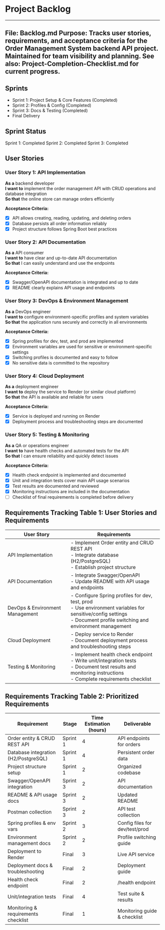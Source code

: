 # Project Backlog

---
**File:** Backlog.md
**Purpose:** Tracks user stories, requirements, and acceptance criteria for the Order Management System backend API project. Maintained for team visibility and planning. See also: Project-Completion-Checklist.md for current progress.
---

## Sprints
- Sprint 1: Project Setup & Core Features (Completed)
- Sprint 2: Profiles & Config (Completed)
- Sprint 3: Docs & Testing (Completed)
- Final Delivery

## Sprint Status
Sprint 1: Completed
Sprint 2: Completed
Sprint 3: Completed

## User Stories

### User Story 1: API Implementation
**As a** backend developer  
**I want to** implement the order management API with CRUD operations and database integration  
**So that** the online store can manage orders efficiently

**Acceptance Criteria:**
- [x] API allows creating, reading, updating, and deleting orders
- [x] Database persists all order information reliably
- [x] Project structure follows Spring Boot best practices

### User Story 2: API Documentation
**As a** API consumer  
**I want to** have clear and up-to-date API documentation  
**So that** I can easily understand and use the endpoints

**Acceptance Criteria:**
- [x] Swagger/OpenAPI documentation is integrated and up to date
- [x] README clearly explains API usage and endpoints

### User Story 3: DevOps & Environment Management
**As a** DevOps engineer  
**I want to** configure environment-specific profiles and system variables  
**So that** the application runs securely and correctly in all environments

**Acceptance Criteria:**
- [x] Spring profiles for dev, test, and prod are implemented
- [x] Environment variables are used for sensitive or environment-specific settings
- [x] Switching profiles is documented and easy to follow
- [x] No sensitive data is committed to the repository

### User Story 4: Cloud Deployment
**As a** deployment engineer  
**I want to** deploy the service to Render (or similar cloud platform)  
**So that** the API is available and reliable for users

**Acceptance Criteria:**
- [x] Service is deployed and running on Render
- [x] Deployment process and troubleshooting steps are documented

### User Story 5: Testing & Monitoring
**As a** QA or operations engineer  
**I want to** have health checks and automated tests for the API  
**So that** I can ensure reliability and quickly detect issues

**Acceptance Criteria:**
- [x] Health check endpoint is implemented and documented
- [x] Unit and integration tests cover main API usage scenarios
- [x] Test results are documented and reviewed
- [x] Monitoring instructions are included in the documentation
- [ ] Checklist of final requirements is completed before delivery

## Requirements Tracking Table 1: User Stories and Requirements

| User Story | Requirements |
|------------|-------------|
| API Implementation | - Implement Order entity and CRUD REST API<br>- Integrate database (H2/PostgreSQL)<br>- Establish project structure |
| API Documentation | - Integrate Swagger/OpenAPI<br>- Update README with API usage and endpoints |
| DevOps & Environment Management | - Configure Spring profiles for dev, test, prod<br>- Use environment variables for sensitive/config settings<br>- Document profile switching and environment management |
| Cloud Deployment | - Deploy service to Render<br>- Document deployment process and troubleshooting steps |
| Testing & Monitoring | - Implement health check endpoint<br>- Write unit/integration tests<br>- Document test results and monitoring instructions<br>- Complete requirements checklist |

## Requirements Tracking Table 2: Prioritized Requirements

| Requirement | Stage | Time Estimation (hours) | Deliverable |
|-------------|-------|------------------------|-------------|
| Order entity & CRUD REST API | Sprint 1 | 4 | API endpoints for orders |
| Database integration (H2/PostgreSQL) | Sprint 1 | 4 | Persistent order data |
| Project structure setup | Sprint 1 | 2 | Organized codebase |
| Swagger/OpenAPI integration | Sprint 3 | 2 | API documentation |
| README & API usage docs | Sprint 3 | 2 | Updated README |
| Postman collection | Sprint 3 | 2 | API test collection |
| Spring profiles & env vars | Sprint 2 | 3 | Config files for dev/test/prod |
| Environment management docs | Sprint 2 | 2 | Profile switching guide |
| Deployment to Render | Final | 3 | Live API service |
| Deployment docs & troubleshooting | Final | 2 | Deployment guide |
| Health check endpoint | Final | 2 | /health endpoint |
| Unit/integration tests | Final | 4 | Test suite & results |
| Monitoring & requirements checklist | Final | 1 | Monitoring guide & checklist |
